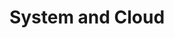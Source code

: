 ---
type: skills
title: System and Cloud
skills:
- name: Linux
  score: 4
  details: Systemd
- name: Containers
  score: 3
  details: Docker, rkt
- name: Kubernetes
  score: 3
- name: Ceph
  score: 3
- name: Openstack
  score: 3
- name: Puppet
  score: 3
- name: System services
  score: 3
  details: DNS, DHCP, TFTP, LDAP
- name: Ansible
  score: 2
- name: Bash
  score: 2
---